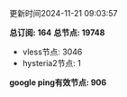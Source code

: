 更新时间2024-11-21 09:03:57

**总订阅: 164**
**总节点: 19748**
- vless节点: 3046
- hysteria2节点: 1

**google ping有效节点: 906**
